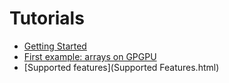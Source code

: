 # Tutorials

- [Getting Started](Getting_Started.html)
- [First example: arrays on GPGPU](Basic_Example.html)
- [Supported features](Supported Features.html)
